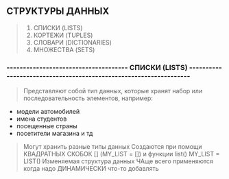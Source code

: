 ## СТРУКТУРЫ ДАННЫХ ##
> 1) СПИСКИ (LISTS)
> 2) КОРТЕЖИ (TUPLES)
> 3) СЛОВАРИ (DICTIONARIES)
> 4) МНОЖЕСТВА (SETS)

### ------------------------------------- СПИСКИ (LISTS) ------------------------------------------------------------------ ###

> Представляют собой тип данных, которые хранят набор или последовательность элементов, например:

- модели автомобилей
- имена студентов 
- посещенные страны
- посетители магазина и тд

> Могут хранить разные типы данных 
> Создаются при помощи КВАДРАТНЫХ СКОБОК [] (MY_LIST = []) и функции list() MY_LIST = LIST()
> Изменяемая структура данных 
> ЧАще всего применяются когда надо ДИНАМИЧЕСКИ что-то добавлять 
